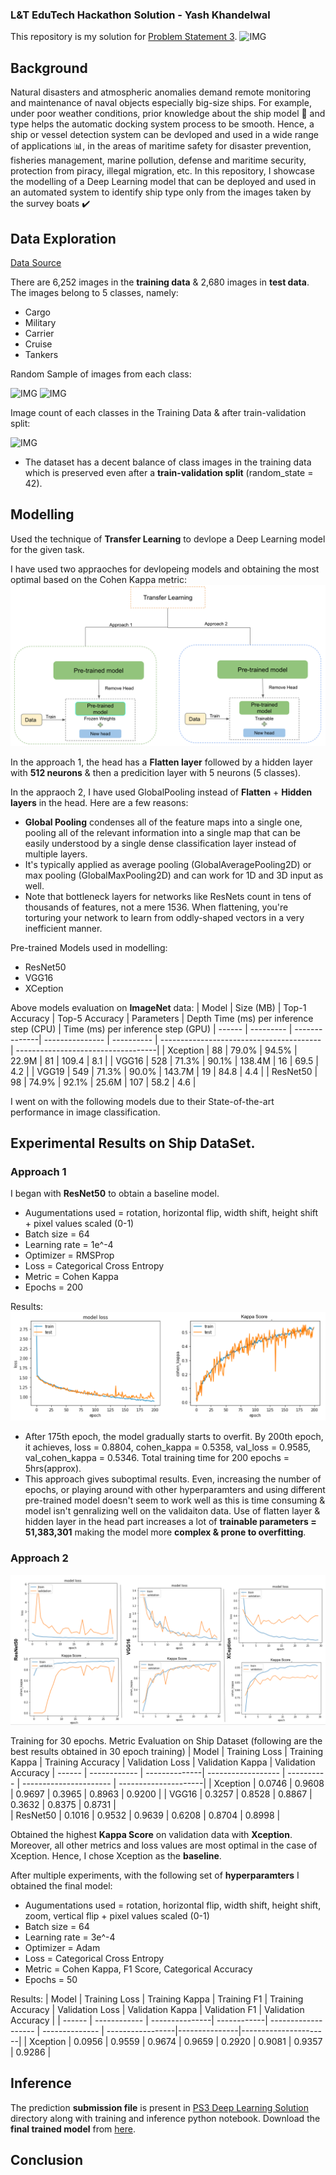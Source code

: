 ### L&T EduTech Hackathon Solution - Yash Khandelwal

This repository is my solution for [Problem Statement 3](https://unstop.com/hackathon/lt-edutech-hackathon-at-shaastra-iitm-shaastra-2023-indian-institute-of-technology-iit-madras-579093). 
![IMG](https://d8it4huxumps7.cloudfront.net/uploads/images/opportunity/banner/63b9583cccb14_lt-edutech-hackathon-at-shaastra-iitm.png?d=1920x557)

## Background

Natural disasters and atmospheric anomalies demand remote monitoring and maintenance of naval objects especially big-size ships. For example, under poor weather conditions, prior knowledge about the ship model 🚢 and type helps the automatic docking system process to be smooth. Hence, a ship or vessel detection system can be devloped  and used in a wide range of applications 📊, in the areas of maritime safety for disaster prevention, fisheries management, marine pollution, defense and maritime security, protection from piracy, illegal migration, etc. In this repository, I showcase the modelling of a Deep Learning model that can be deployed and used in an automated system to identify ship type only from the images taken by the survey boats ✔️

## Data Exploration
[Data Source](https://www.kaggle.com/datasets/arpitjain007/game-of-deep-learning-ship-datasets)

There are 6,252 images in the **training data** & 2,680 images in **test data**. The images belong to 5 classes, namely:
- Cargo
- Military 
- Carrier
- Cruise
- Tankers

Random Sample of images from each class:

![IMG](https://github.com/YashK07/Sol/blob/master/Readme%20Images/S2.png?raw=true)
![IMG](https://github.com/YashK07/Sol/blob/master/Readme%20Images/S3.png?raw=true)



Image count of each classes in the Training Data & after train-validation split:

![IMG](https://github.com/YashK07/Sol/blob/master/Readme%20Images/EDA1.png?raw=true)

- The dataset has a decent balance of class images in the training data which is preserved even after a **train-validation split** (random_state = 42).


## Modelling

Used the technique of **Transfer Learning** to devlope a Deep Learning model for the given task. 

I have used two appraoches for devlopeing models and obtaining the most optimal based on the Cohen Kappa metric:
![IMG](https://github.com/YashK07/PS3-Solution-by-Yash-Khandelwal/blob/master/Readme%20Images/approach.png?raw=true)

In the approach 1, the head has a **Flatten layer** followed by a hidden layer with **512 neurons** & then a predicition layer with 5 neurons (5 classes).

In the appraoch 2, I have used GlobalPooling instead of **Flatten** + **Hidden layers** in the head. Here are a few reasons:

- **Global Pooling** condenses all of the feature maps into a single one, pooling all of the relevant information into a single map that can be easily understood by a single dense classification layer instead of multiple layers.
- It's typically applied as average pooling (GlobalAveragePooling2D) or max pooling (GlobalMaxPooling2D) and can work for 1D and 3D input as well.
- Note that bottleneck layers for networks like ResNets count in tens of thousands of features, not a mere 1536. When flattening, you're torturing your network to learn from oddly-shaped vectors in a very inefficient manner.

Pre-trained Models used in modelling:
- ResNet50
- VGG16
- XCeption 

Above models evaluation on **ImageNet** data: 
| Model	| Size (MB) |	Top-1 Accuracy | Top-5 Accuracy |	Parameters |	Depth	Time (ms) per inference step (CPU) |	Time (ms) per inference step (GPU)
| ------ | --------- | --------------| --------------- | ---------- | ---------------------------------------- | -----------------------------------|
| Xception |	88 |	79.0% |	94.5%	| 22.9M	| 81 | 109.4 |	8.1 |
| VGG16 |	528 |	71.3% |	90.1% |	138.4M |	16 |	69.5 |	4.2  | 
| VGG19 | 549 |	71.3% |	90.0% |	143.7M |	19 |	84.8 |	4.4 |
| ResNet50 |	98 |	74.9% |	92.1% |	25.6M	| 107 |	58.2 |	4.6 | 

I went on with the following models due to their State-of-the-art performance in image classification.

## Experimental Results on Ship DataSet.

### Approach 1
I began with **ResNet50** to obtain a baseline model.
- Augumentations used = rotation, horizontal flip, width shift, height shift + pixel values scaled (0-1)
- Batch size = 64
- Learning rate = 1e^-4
- Optimizer = RMSProp
- Loss = Categorical Cross Entropy
- Metric = Cohen Kappa
- Epochs = 200

Results:
![IMG](https://github.com/YashK07/PS3-Solution-by-Yash-Khandelwal/blob/master/Readme%20Images/approach%201%20resnet50.png?raw=true)
- After 175th epoch, the model gradually starts to overfit. By 200th epoch, it achieves, loss = 0.8804, cohen_kappa = 0.5358, val_loss = 0.9585,  val_cohen_kappa = 0.5346. Total training time for 200 epochs = 5hrs(approx).
- This approach gives suboptimal results. Even, increasing the number of epochs, or playing around with other hyperparamters and using different pre-trained model doesn't seem to work well as this is time consuming & model isn't genralizing well on the validaiton data. Use of flatten layer & hidden layer in the head part increases a lot of **trainable parameters = 51,383,301** making the model more **complex & prone to overfitting**. 


### Approach 2

![IMG](https://github.com/YashK07/PS3-Solution-by-Yash-Khandelwal/blob/master/Readme%20Images/experimental%20results.png?raw=true)

Training for 30 epochs.
Metric Evaluation on Ship Dataset (following are the best results obtained in 30 epoch training)
| Model	| Training Loss |	Training Kappa | Training Accuracy |	Validation Loss |	Validation Kappa |	Validation Accuracy
| ------ | ------------ | --------------| ------------------ | ---------- | ---------------------- | ---------------------|
| Xception |	0.0746 |	0.9608 |	0.9697	| 0.3965	| 0.8963 | 0.9200 |
| VGG16 |	0.3257 |	0.8528 |	0.8867 |	0.3632 |	0.8375 |	0.8731 |	 
| ResNet50 |	0.1016 |	0.9532 |	0.9639 |	0.6208	| 0.8704 |	0.8998 |	

Obtained the highest **Kappa Score** on validation data with **Xception**. Moreover, all other metrics and loss values are most optimal in the case of Xception. Hence, I chose Xception as the **baseline**.

After multiple experiments, with the following set of **hyperparamters** I obtained the final model:
- Augumentations used = rotation, horizontal flip, width shift, height shift, zoom, vertical flip + pixel values scaled (0-1)
- Batch size = 64
- Learning rate = 3e^-4
- Optimizer = Adam
- Loss = Categorical Cross Entropy
- Metric = Cohen Kappa, F1 Score, Categorical Accuracy
- Epochs = 50

Results:
| Model	| Training Loss |	Training Kappa | Training F1 |	Training Accuracy | Validation Loss |	Validation Kappa | Validation F1 |	Validation Accuracy |
| ------ | ------------ | ---------------| ------------| ------------------- | -------------- | -----------------|---------------|----------------------|
| Xception |	0.0956 |	0.9559 |	0.9674	| 0.9659	| 0.2920 | 0.9081 | 0.9357 | 0.9286 |

## Inference

The prediction **submission file** is present in [PS3 Deep Learning Solution](https://github.com/YashK07/PS3-Solution-by-Yash-Khandelwal/tree/master/PS3%20Deep%20Learning%20%20Solution) directory along with training and inference python notebook. Download the **final trained model** from [here](https://drive.google.com/file/d/1vNPNdv3m436L07kFrmnxQVDnuP7_cU4T/view?usp=share_link). 

## Conclusion
